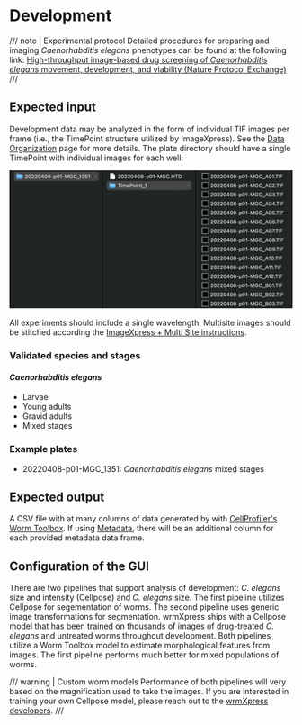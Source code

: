 # Development

/// note | Experimental protocol
Detailed procedures for preparing and imaging *Caenorhabditis elegans* phenotypes can be found at the following link: [High-throughput image-based drug screening of *Caenorhabditis elegans* movement, development, and viability (Nature Protocol Exchange)](https://protocolexchange.researchsquare.com/article/pex-2018/v1)
///

## Expected input

Development data may be analyzed in the form of individual TIF images per frame (i.e., the TimePoint structure utilized by ImageXpress). See the [Data Organization](../../data_organization.md) page for more details. The plate directory should have a single TimePoint with individual images for each well:

![Development file structure](../img/development_structure.png)

All experiments should include a single wavelength. Multisite images should be stitched according the [ImageXpress + Multi Site instructions](../instrument_settings.md#imagexpress-multi-site).

### Validated species and stages

#### *Caenorhabditis elegans*

- Larvae
- Young adults
- Gravid adults
- Mixed stages

### Example plates

- 20220408-p01-MGC_1351: *Caenorhabditis elegans* mixed stages

## Expected output

A CSV file with at many columns of data generated by with [CellProfiler's](https://cellprofiler.org/) [Worm Toolbox](https://cellprofiler.org/wormtoolbox). If using [Metadata](), there will be an additional column for each provided metadata data frame.

## Configuration of the GUI

There are two pipelines that support analysis of development: *C. elegans* size and intensity (Cellpose) and *C. elegans* size. The first pipeline utilizes Cellpose for segementation of worms. The second pipeline uses generic image transformations for segmentation. wrmXpress ships with a Cellpose model that has been trained on thousands of images of drug-treated *C. elegans* and untreated worms throughout development. Both pipelines utilize a Worm Toolbox model to estimate morphological features from images. The first pipeline performs much better for mixed populations of worms.

/// warning | Custom worm models
Performance of both pipelines will very based on the magnification used to take the images. If you are interested in training your own Cellpose model, please reach out to the [wrmXpress developers](../../index.md#getting-support).
///
